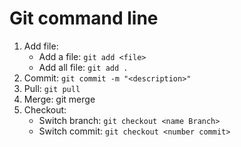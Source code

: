 # Git command line
1. Add file:
   - Add a file: `git add <file>`
   - Add all file: `git add .`
2. Commit: `git commit -m "<description>"`
3. Pull: `git pull`
4. Merge: git merge <from branch>
5. Checkout:
   - Switch branch: `git checkout <name Branch>`
   - Switch commit: `git checkout <number commit>`
